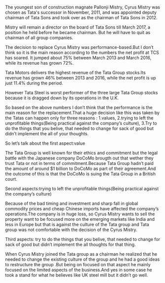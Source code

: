 The youngest son of construction magnate Pallonji Mistry, Cyrus Mistry was chosen as Tata's successor in November, 2011, and was appointed deputy chairman of Tata Sons and took over as the chairman of Tata Sons in 2012.

Mistry will remain a director on the board of Tata Sons till March 2017, a position he held before he became chairman. But he will have to quit as chairman of all group companies.   

The decision to replace Cyrus Mistry was performance-based.But I don’t think so it is the main reason according to the numbers the net profit at TCS has soared. It jumped about 75% between March 2013 and March 2016, while its revenue has grown 72%.

Tata Motors delivers the highest revenue of the Tata Group stocks.Its revenue has grown 46% between 2013 and 2016, while the net profit is up just 11.4% during the period.

However Tata Steel is worst performer of the three large Tata Group stocks because it is dragged down by its operations in the U.K. 

So based on the above numbers I don’t think that the performance is the main reason for the replacement.That a huge decision like this was taken by the Tatas can happen only for three reasons : 1.values, 2.trying to left the unprofitable things(Being practical against the company’s culture), 3.Try to do the things that you belive, that needed to change for sack of good but didn’t implement the all of your thoughts.

So let’s talk about the first aspect:value

The Tata Group is well known for their ethics and commitment but the legal battle with the Japanese company DoCoMo brougth out that wether they trust  Tata or not in terms of commitment.Because Tata Group hadn’t paid the amount of around $1 billion to DoCoMo as part of their agreement.And the outcome of this is that the DoCoMo is suing the Tata Group in a British court.

Second aspects:trying to left the unprofitable things(Being practical against the company’s culture)

Because of the bad timing and investment and sharp fall in global commodity prices and cheap Chinese imports have affected the company’s operations.The company is in huge loss, so Cyrus Mistry wants to sell the property want to be focused more on the emerging markets like India and less in Europe but that is against the culture of the Tata group and Tata group was not comfortable with the decision of the Cyrus Mistry.

Third aspects: try to do the things that you belive, that needed to change for sack of good but didn’t implement the all thoughts for that thing.

When Cyrus Mistry joined the Tata group as a chairman he realized that he needed to change the existing culture of the group and he had a good ideas to restructure the group .But being on focused on that aspect he mainly focused on the limited aspects of the business.And yes in some case he took a stand for what he believes like UK steel mill but it didn’t go well.

 
